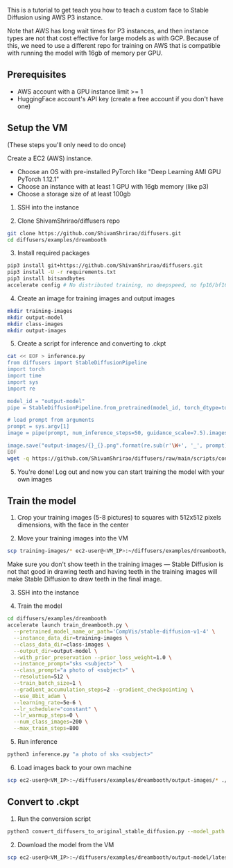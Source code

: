 This is a tutorial to get teach you how to teach a custom face to Stable
Diffusion using AWS P3 instance.

Note that AWS has long wait times for P3 instances, and then instance types are
not that cost effective for large models as with GCP. Because of this, we need
to use a different repo for training on AWS that is compatible with running the
model with 16gb of memory per GPU.

## Prerequisites

* AWS account with a GPU instance limit >= 1
* HuggingFace account's API key (create a free account if you don't have one)

## Setup the VM

(These steps you'll only need to do once)

Create a EC2 (AWS) instance.

* Choose an OS with pre-installed PyTorch like "Deep Learning AMI GPU PyTorch 1.12.1"
* Choose an instance with at least 1 GPU with 16gb memory (like p3)
* Choose a storage size of at least 100gb

1. SSH into the instance

2. Clone ShivamShrirao/diffusers repo

```bash
git clone https://github.com/ShivamShrirao/diffusers.git
cd diffusers/examples/dreambooth
```

3. Install required packages

```bash
pip3 install git+https://github.com/ShivamShrirao/diffusers.git
pip3 install -U -r requirements.txt
pip3 install bitsandbytes
accelerate config # No distributed training, no deepspeed, no fp16/bf16
```

4. Create an image for training images and output images

```bash
mkdir training-images
mkdir output-model
mkdir class-images
mkdir output-images
```

5. Create a script for inference and converting to .ckpt

```bash
cat << EOF > inference.py
from diffusers import StableDiffusionPipeline
import torch
import time
import sys
import re

model_id = "output-model"
pipe = StableDiffusionPipeline.from_pretrained(model_id, torch_dtype=torch.float16).to("cuda")

# load prompt from arguments
prompt = sys.argv[1]
image = pipe(prompt, num_inference_steps=50, guidance_scale=7.5).images[0]

image.save("output-images/{}_{}.png".format(re.sub(r'\W+', '_', prompt).lower(), int(time.time())))
EOF
wget -q https://github.com/ShivamShrirao/diffusers/raw/main/scripts/convert_diffusers_to_original_stable_diffusion.py
```

5. You're done! Log out and now you can start training the model with your own images

## Train the model

1. Crop your training images (5-8 pictures) to squares with 512x512 pixels dimensions, with the face in the center

2. Move your training images into the VM

```bash
scp training-images/* ec2-user@<VM_IP>:~/diffusers/examples/dreambooth/training-images/
```

Make sure you don't show teeth in the training images — Stable Diffusion is not
that good in drawing teeth and having teeth in the training images will make
Stable Diffusion to draw teeth in the final image.

3. SSH into the instance

4. Train the model

```bash
cd diffusers/examples/dreambooth
accelerate launch train_dreambooth.py \
  --pretrained_model_name_or_path='CompVis/stable-diffusion-v1-4' \
  --instance_data_dir=training-images \
  --class_data_dir=class-images \
  --output_dir=output-model \
  --with_prior_preservation --prior_loss_weight=1.0 \
  --instance_prompt="sks <subject>" \
  --class_prompt="a photo of <subject>" \
  --resolution=512 \
  --train_batch_size=1 \
  --gradient_accumulation_steps=2 --gradient_checkpointing \
  --use_8bit_adam \
  --learning_rate=5e-6 \
  --lr_scheduler="constant" \
  --lr_warmup_steps=0 \
  --num_class_images=200 \
  --max_train_steps=800
```

5. Run inference

```bash
python3 inference.py "a photo of sks <subject>"
```

6. Load images back to your own machine

```bash
scp ec2-user@<VM_IP>:~/diffusers/examples/dreambooth/output-images/* ./
```

## Convert to .ckpt

1. Run the conversion script

```bash
python3 convert_diffusers_to_original_stable_diffusion.py --model_path output-model  --checkpoint_path output-model/latest.ckpt
```

2. Download the model from the VM

```bash
scp ec2-user@<VM_IP>:~/diffusers/examples/dreambooth/output-model/latest.ckpt ./
```